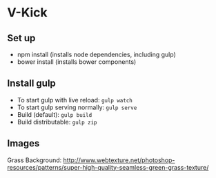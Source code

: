 V-Kick
======

Set up
------

* npm install (installs node dependencies, including gulp)
* bower install (installs bower components)


Install gulp
------------

* To start gulp with live reload: `gulp watch`
* To start gulp serving normally: `gulp serve`
* Build (default): `gulp build`
* Build distributable: `gulp zip`


Images
------

Grass Background: http://www.webtexture.net/photoshop-resources/patterns/super-high-quality-seamless-green-grass-texture/
